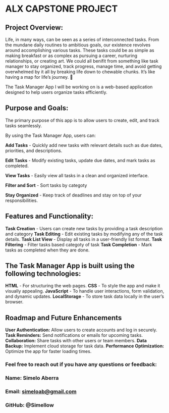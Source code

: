 # ALX CAPSTONE PROJECT

## Project Overview:

Life, in many ways, can be seen as a series of interconnected tasks. From the mundane daily routines to ambitious goals, our existence revolves around accomplishing various tasks. These tasks could be as simple as making breakfast or as complex as pursuing a career, nurturing relationships, or creating art. We could all benifit from something like task manager to stay organized, track progress, manage time, and avoid getting overwhelmed by it all by breaking life down to chewable chunks. It’s like having a map for life’s journey. 🌟

The Task Manager App I will be working on is a web-based application designed to help users organize tasks efficiently.

## Purpose and Goals:

The primary purpose of this app is to allow users to create, edit, and track tasks seamlessly. 

By using the Task Manager App, users can:

**Add Tasks** - Quickly add new tasks with relevant details such as due dates, priorities, and descriptions.

**Edit Tasks** - Modify existing tasks, update due dates, and mark tasks as completed.

**View Tasks** - Easily view all tasks in a clean and organized interface.

**Filter and Sort** - Sort tasks by categoty

**Stay Organized** - Keep track of deadlines and stay on top of your responsibilities.

## Features and Functionality:

**Task Creation** - Users can create new tasks by providing a task description and category
**Task Editing** - Edit existing tasks by modifying any of the task details.
**Task List View** - Display all tasks in a user-friendly list format.
**Task Filtering** - Filter tasks based categoty of task
**Task Completion** - Mark tasks as completed when they are done.

## The Task Manager App is built using the following technologies:
**HTML** - For structuring the web pages.
**CSS** - To style the app and make it visually appealing.
**JavaScript** - To handle user interactions, form validation, and dynamic updates.
**LocalStorage** - To store task data locally in the user’s browser.

## Roadmap and Future Enhancements

**User Authentication:** Allow users to create accounts and log in securely.
**Task Reminders:** Send notifications or emails for upcoming tasks.
**Collaboration:** Share tasks with other users or team members.
**Data Backup:** Implement cloud storage for task data.
**Performance Optimization:** Optimize the app for faster loading times.


### Feel free to reach out if you have any questions or feedback:

### Name: Simelo Aberra
### Email: simeloab@gmail.com
### GitHub: @Simellow
